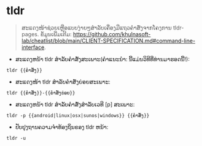 # tldr

> ສະແດງໜ້າຊ່ວຍເຫຼືອແບບງ່າຍໆສຳລັບເຄື່ອງມືແຖວຄຳສັ່ງຈາກໂຄງການ tldr-pages.
> ຂໍ້ມູນເພີ່ມເຕີມ: <https://github.com/khulnasoft-lab/cheatlist/blob/main/CLIENT-SPECIFICATION.md#command-line-interface>.

- ສະແດງຫນ້າ tldr ສໍາລັບຄໍາສັ່ງສະເພາະ(ຄໍາແນະນໍາ: ນີ້ແມ່ນວິທີທີ່ທ່ານມາຮອດນີ້!):

`tldr {{ຄໍາສັ່ງ}}`

- ສະແດງໜ້າ tldr ສໍາລັບຄໍາສັ່ງຍ່ອຍສະເພາະ:

`tldr {{ຄໍາສັ່ງ}}-{{ຄໍາສັ່ງຍ່ອຍ}}`

- ສະແດງຫນ້າ tldr ສໍາລັບຄໍາສັ່ງສໍາລັບເວທີ [p] ສະເພາະ:

`tldr -p {{android|linux|osx|sunos|windows}} {{ຄໍາສັ່ງ}}`

- ປັບ​ປຸງ​ຖານ​ຄວາມ​ຈໍາ​ທ້ອງ​ຖິ່ນ​ຂອງ tldr ຫນ້າ​:

`tldr -u`
